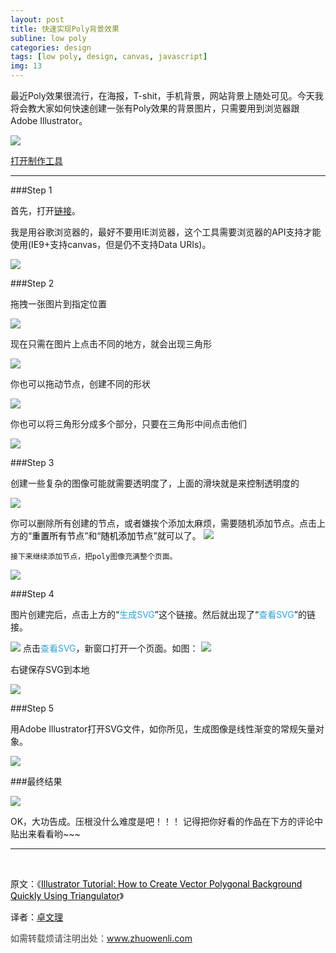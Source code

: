 ```yaml
---
layout: post
title: 快速实现Poly背景效果
subline: low poly
categories: design
tags: [low poly, design, canvas, javascript]
img: 13
---
```


最近Poly效果很流行，在海报，T-shit，手机背景，网站背景上随处可见。今天我将会教大家如何快速创建一张有Poly效果的背景图片，只需要用到浏览器跟Adobe Illustrator。

![]({{site.qiniu}}/2014/09/24/13.png)

<a target="_blank" href="http://www.zhuowenli.com/codebase/poly/">打开制作工具</a>

----------

###Step 1

首先，打开<a target="_blank" href="http://www.zhuowenli.com/demo/poly-poly/">链接</a>。

我是用谷歌浏览器的，最好不要用IE浏览器，这个工具需要浏览器的API支持才能使用(IE9+支持canvas，但是仍不支持Data URIs)。

![]({{site.qiniu}}/2014/09/24/1.png")

###Step 2

拖拽一张图片到指定位置

![]({{site.qiniu}}/2014/09/24/2.png")

现在只需在图片上点击不同的地方，就会出现三角形

![]({{site.qiniu}}/2014/09/24/3.png")

你也可以拖动节点，创建不同的形状

![]({{site.qiniu}}/2014/09/24/4.png")

你也可以将三角形分成多个部分，只要在三角形中间点击他们

![]({{site.qiniu}}/2014/09/24/5.png")

###Step 3

创建一些复杂的图像可能就需要透明度了，上面的滑块就是来控制透明度的

![]({{site.qiniu}}/2014/09/24/6.png")

你可以删除所有创建的节点，或者嫌挨个添加太麻烦，需要随机添加节点。点击上方的“<span style="color: #000000;">重置所有节点</span>”和“<span style="color: #000000;">随机添加节点</span>”就可以了。
![]({{site.qiniu}}/2014/09/24/7.png")


	接下来继续添加节点，把poly图像充满整个页面。


![]({{site.qiniu}}/2014/09/24/8.jpg")

###Step 4

图片创建完后，点击上方的“<span style="color: #35a1d4;">生成SVG</span>”这个链接。然后就出现了“<span style="color: #35a1d4;">查看SVG</span>”的链接。

![]({{site.qiniu}}/2014/09/24/9.png")
点击<span style="color: #35a1d4;">查看SVG</span>，新窗口打开一个页面。如图：
![]({{site.qiniu}}/2014/09/24/10.png")

右键保存SVG到本地

![]({{site.qiniu}}/2014/09/24/11.png")

###Step 5

用Adobe Illustrator打开SVG文件，如你所见，生成图像是线性渐变的常规矢量对象。

![]({{site.qiniu}}/2014/09/24/12.png")

###最终结果

![]({{site.qiniu}}/2014/09/24/13.png")

OK，大功告成。压根没什么难度是吧！！！ 记得把你好看的作品在下方的评论中贴出来看看哟~~~

<!--more-->

---------------

&nbsp;

原文：《<a href="http://vectorboom.com/load/tutorials/effects/how_to_create_vector_polygonal_background_quickly/3-1-0-338"><span style="color: #000000;">Illustrator Tutorial: How to Create Vector Polygonal Background Quickly Using Triangulator</span></a>》

译者：<a href="http://www.zhuowenli.com/">卓文理</a>

<span style="color: #404040;">如需转载烦请注明出处：<a href="http://www.zhuowenli.com/">www.zhuowenli.com</a></span>